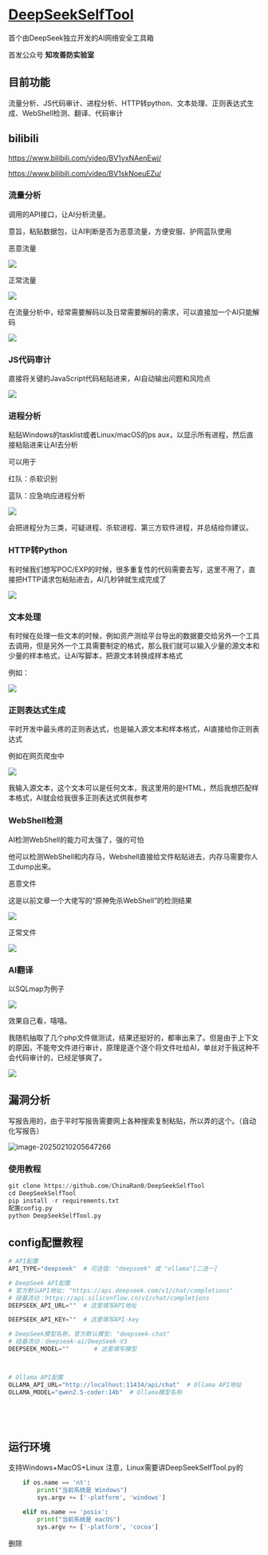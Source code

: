 # [DeepSeekSelfTool](https://github.com/ChinaRan0/DeepSeekSelfTool)

首个由DeepSeek独立开发的AI网络安全工具箱

首发公众号 **知攻善防实验室**

## 目前功能

流量分析、JS代码审计、进程分析、HTTP转python、文本处理、正则表达式生成、WebShell检测、翻译、代码审计



## bilibili

https://www.bilibili.com/video/BV1yxNAenEwj/

https://www.bilibili.com/video/BV1skNoeuEZu/

### 流量分析

调用的API接口，让AI分析流量。

意旨，粘贴数据包，让AI判断是否为恶意流量，方便安服、护网蓝队使用



恶意流量

![](./assets/image-20250210204613367.png)

正常流量

![](./assets/image-20250210204511164.png)

在流量分析中，经常需要解码以及日常需要解码的需求，可以直接加一个AI只能解码

![](./assets/image-20250210204719077.png)

### JS代码审计

直接将关键的JavaScript代码粘贴进来，AI自动输出问题和风险点

![](./assets/image-20250210204957732.png)

### 进程分析

粘贴Windows的tasklist或者Linux/macOS的ps aux，以显示所有进程，然后直接粘贴进来让AI去分析

可以用于

红队：杀软识别

蓝队：应急响应进程分析

![](./assets/image-20250210203856225.png)

会把进程分为三类，可疑进程、杀软进程、第三方软件进程，并总结给你建议。

### HTTP转Python

有时候我们想写POC/EXP的时候，很多重复性的代码需要去写，这里不用了，直接把HTTP请求包粘贴进去，AI几秒钟就生成完成了

![](./assets/image-20250210204543714.png)

### 文本处理

有时候在处理一些文本的时候，例如资产测绘平台导出的数据要交给另外一个工具去调用，但是另外一个工具需要制定的格式，那么我们就可以输入少量的源文本和少量的样本格式，让AI写脚本，把源文本转换成样本格式

例如：

![](./assets/image-20250210204552857.png)

### 正则表达式生成

平时开发中最头疼的正则表达式，也是输入源文本和样本格式，AI直接给你正则表达式

例如在网页爬虫中

![](./assets/image-20250210204600326.png)

我输入源文本，这个文本可以是任何文本，我这里用的是HTML，然后我想匹配样本格式，AI就会给我很多正则表达式供我参考



### WebShell检测

AI检测WebShell的能力可太强了，强的可怕

他可以检测WebShell和内存马，Webshell直接给文件粘贴进去，内存马需要你人工dump出来。

恶意文件

这是以前文章一个大佬写的“原神免杀WebShell”的检测结果

![](./assets/image-20250210205106905.png)

正常文件

![](./assets/image-20250210205203960.png)

### AI翻译

以SQLmap为例子

![](./assets/image-20250210205523064.png)

效果自己看，嘻嘻。



我随机抽取了几个php文件做测试，结果还挺好的，都审出来了。但是由于上下文的原因，不能夸文件进行审计，原理是逐个逐个将文件吐给AI，单丝对于我这种不会代码审计的，已经足够爽了。

![](./assets/image-20250210205353354.png)



## 漏洞分析

写报告用的，由于平时写报告需要网上各种搜索复制粘贴，所以弄的这个。（自动化写报告）

![image-20250210205647266](./assets/image-20250210205647266.png)





### 使用教程 

```python
git clone https://github.com/ChinaRan0/DeepSeekSelfTool
cd DeepSeekSelfTool
pip install -r requirements.txt
配置config.py
python DeepSeekSelfTool.py
```

## config配置教程

```python
# API配置
API_TYPE="deepseek"  # 可选值: "deepseek" 或 "ollama"[二选一]

# DeepSeek API配置
# 官方默认API地址: "https://api.deepseek.com/v1/chat/completions"
# 硅基流动：https://api.siliconflow.cn/v1/chat/completions
DEEPSEEK_API_URL=""  # 这里填写API地址

DEEPSEEK_API_KEY=""  # 这里填写API-key

# DeepSeek模型名称，官方默认模型: "deepseek-chat"
# 硅基流动：deepseek-ai/DeepSeek-V3
DEEPSEEK_MODEL=""		# 这里填写模型



# Ollama API配置
OLLAMA_API_URL="http://localhost:11434/api/chat"  # Ollama API地址
OLLAMA_MODEL="qwen2.5-coder:14b"  # Ollama模型名称






```
## 运行环境

支持Windows+MacOS+Linux
注意，Linux需要讲DeepSeekSelfTool.py的
```python
    if os.name == 'nt':
        print("当前系统是 Windows")
        sys.argv += ['-platform', 'windows']

    elif os.name == 'posix':
        print("当前系统是 macOS")
        sys.argv += ['-platform', 'cocoa']
```
删除












